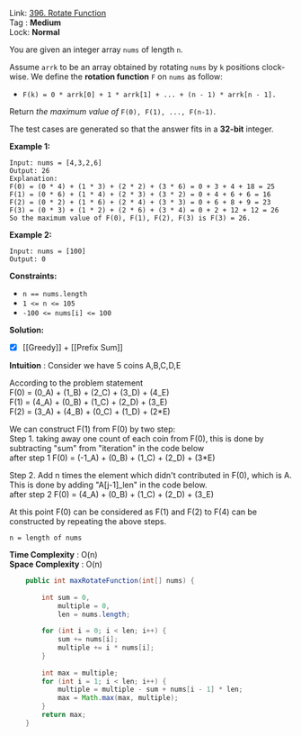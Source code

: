 Link: [396. Rotate Function](https://leetcode.com/problems/rotate-function/) <br>
Tag : **Medium**<br>
Lock: **Normal**

You are given an integer array `nums` of length `n`.

Assume `arrk` to be an array obtained by rotating `nums` by `k` positions clock-wise. We define the **rotation function** `F` on `nums` as follow:

-   `F(k) = 0 * arrk[0] + 1 * arrk[1] + ... + (n - 1) * arrk[n - 1].`

Return _the maximum value of_ `F(0), F(1), ..., F(n-1)`.

The test cases are generated so that the answer fits in a **32-bit** integer.

**Example 1:**
```
Input: nums = [4,3,2,6]
Output: 26
Explanation:
F(0) = (0 * 4) + (1 * 3) + (2 * 2) + (3 * 6) = 0 + 3 + 4 + 18 = 25
F(1) = (0 * 6) + (1 * 4) + (2 * 3) + (3 * 2) = 0 + 4 + 6 + 6 = 16
F(2) = (0 * 2) + (1 * 6) + (2 * 4) + (3 * 3) = 0 + 6 + 8 + 9 = 23
F(3) = (0 * 3) + (1 * 2) + (2 * 6) + (3 * 4) = 0 + 2 + 12 + 12 = 26
So the maximum value of F(0), F(1), F(2), F(3) is F(3) = 26.
```

**Example 2:**
```
Input: nums = [100]
Output: 0
```

**Constraints:**
-   `n == nums.length`
-   `1 <= n <= 105`
-   `-100 <= nums[i] <= 100`

**Solution:**
- [x] [[Greedy]] + [[Prefix Sum]]

**Intuition** :
Consider we have 5 coins A,B,C,D,E

According to the problem statement  
F(0) = (0_A) + (1_B) + (2_C) + (3_D) + (4_E)  
F(1) = (4_A) + (0_B) + (1_C) + (2_D) + (3_E)  
F(2) = (3_A) + (4_B) + (0_C) + (1_D) + (2*E)

We can construct F(1) from F(0) by two step:  
Step 1. taking away one count of each coin from F(0), this is done by subtracting "sum" from "iteration" in the code below  
after step 1 F(0) = (-1_A) + (0_B) + (1_C) + (2_D) + (3*E)

Step 2. Add n times the element which didn't contributed in F(0), which is A. This is done by adding "A[j-1]_len" in the code below.  
after step 2 F(0) = (4_A) + (0_B) + (1_C) + (2_D) + (3_E)

At this point F(0) can be considered as F(1) and F(2) to F(4) can be constructed by repeating the above steps.

```
n = length of nums
```
**Time Complexity** : O(n)<br>
**Space Complexity** : O(n)

```java
    public int maxRotateFunction(int[] nums) {
        
        int sum = 0,
            multiple = 0,
            len = nums.length;
        
        for (int i = 0; i < len; i++) {
            sum += nums[i];
            multiple += i * nums[i];
        }
        
        int max = multiple;
        for (int i = 1; i < len; i++) {
            multiple = multiple - sum + nums[i - 1] * len;
            max = Math.max(max, multiple);
        }
        return max;
    }
```
